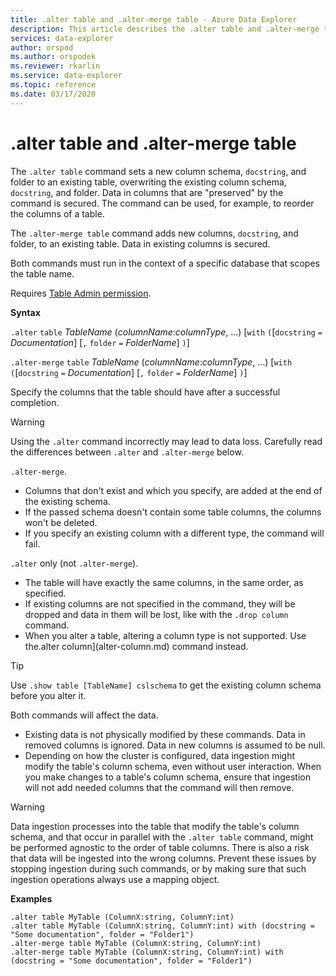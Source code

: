 ```yaml
---
title: .alter table and .alter-merge table - Azure Data Explorer
description: This article describes the .alter table and .alter-merge table commands.
services: data-explorer
author: orspod
ms.author: orspodek
ms.reviewer: rkarlin
ms.service: data-explorer
ms.topic: reference
ms.date: 03/17/2020
---
```

# .alter table and .alter-merge table

The `.alter table` command sets a new column schema, `docstring`, and folder to an existing table, overwriting the existing column schema, `docstring`, and folder.
Data in columns that are "preserved" by the command is secured.
The command can be used, for example, to reorder the columns of a table.

The `.alter-merge table` command adds new columns, `docstring`, and folder, to an existing table. Data in existing columns is secured.

Both commands must run in the context of a specific database that scopes the table name.

Requires [Table Admin permission](../management/access-control/role-based-authorization.md).

**Syntax**

`.alter` `table` *TableName* (*columnName*:*columnType*, ...)  [`with` `(`[`docstring` `=` *Documentation*] [`,` `folder` `=` *FolderName*] `)`]

`.alter-merge` `table` *TableName* (*columnName*:*columnType*, ...)  [`with` `(`[`docstring` `=` *Documentation*] [`,` `folder` `=` *FolderName*] `)`]

Specify the columns that the table should have after a successful completion.

> [!WARNING]
> Using the `.alter` command incorrectly may lead to data loss.
> Carefully read the differences between `.alter` and `.alter-merge` below.

`.alter-merge`.

 * Columns that don't exist and which you specify, are added at the end of the existing schema.
 * If the passed schema doesn't contain some table columns, the columns won't be deleted.
 * If you specify an existing column with a different type, the command will fail.

`.alter` only (not `.alter-merge`).

 * The table will have exactly the same columns, in the same order, as specified.
 * If existing columns are not specified in the command, they will be dropped and data in them will be lost, like with the `.drop column` command.
 * When you alter a table, altering a column type is not supported. Use the.alter column](alter-column.md) command instead.

> [!TIP]
> Use `.show table [TableName] cslschema` to get the existing column schema before you alter it.

Both commands will affect the data.

* Existing data is not physically modified by these commands. Data in removed columns is ignored. Data in new columns is assumed to be null.
* Depending on how the cluster is configured, data ingestion might modify the table's column schema, even without user interaction. 
When you make changes to a table's column schema, ensure that ingestion will not add needed columns that the command will then remove.

> [!WARNING]
> Data ingestion processes into the table that modify the table's column schema, and that occur in parallel with the `.alter table` command, might be performed agnostic to the order of table columns. There is also a risk that data will be ingested into the wrong columns. Prevent these issues by stopping ingestion during such commands, or by making sure that such ingestion operations always use a mapping object.

**Examples**

```kusto
.alter table MyTable (ColumnX:string, ColumnY:int) 
.alter table MyTable (ColumnX:string, ColumnY:int) with (docstring = "Some documentation", folder = "Folder1")
.alter-merge table MyTable (ColumnX:string, ColumnY:int) 
.alter-merge table MyTable (ColumnX:string, ColumnY:int) with (docstring = "Some documentation", folder = "Folder1")
```
